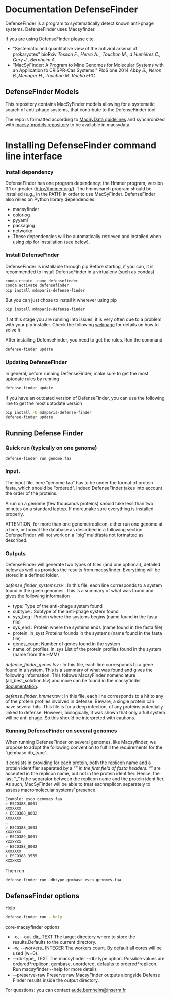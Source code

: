 # Documentation DefenseFinder

DefenseFinder is a program to systematically detect known anti-phage systems. DefenseFinder uses Macsyfinder.

If you are using DefenseFinder please cite

- "Systematic and quantitative view of the antiviral arsenal of prokaryotes" bioRxiv
  _Tesson F., Hervé A. , Touchon M., d’Humières C., Cury J., Bernheim A._
- "MacSyFinder: A Program to Mine Genomes for Molecular Systems with an Application to CRISPR-Cas Systems." PloS one 2014
  _Abby S., Néron B.,Ménager H., Touchon M. Rocha EPC._

## DefenseFinder Models

This repository contains MacSyFinder models allowing for a systematic search of anti-phage systems, that contribute to the DefenseFinder tool.

The repo is formatted according to [MacSyData guidelines](https://macsyfinder.readthedocs.io/en/latest/modeler_guide/index.html) and synchronized with [macsy-models repository](https://github.com/macsy-models) to be available in macsydata.

# Installing DefenseFinder command line interface

### Install dependency

DefenseFinder has one program dependency:
the Hmmer program, version 3.1 or greater (http://hmmer.org/).
The hmmsearch program should be installed (e.g., in the PATH) in order to use MacSyFinder.
DefenseFinder also relies on Python library dependencies:

- macsyfinder
- colorlog
- pyyaml
- packaging
- networkx
- These dependencies will be automatically retrieved and installed when using pip for installation (see below).

### Install DefenseFinder

DefenseFinder is installable through pip
Before starting, if you can, it is recommended to install DefenseFinder in a virtualenv (such as condas)

```sh
conda create –name defensefinder
conda activate defensefinder
pip install mdmparis-defense-finder
```

But you can just chose to install it wherever using pip

```sh
pip install mdmparis-defense-finder
```

if at this stage you are running into issues, it is very often due to a problem with your pip installer. Check the following [webpage](https://stackoverflow.com/questions/49748063/pip-install-fails-for-every-package-could-not-find-a-version-that-satisfies/49748494#49748494) for details on how to solve it

After installing DefenseFinder, you need to get the rules. Run the command

```sh
defense-finder update
```

### Updating DefenseFinder

In general, before running DefenseFinder, make sure to get the most uptodate rules by running

```sh
defense-finder update
```

If you have an outdated version of DefenseFinder, you can use the following line to get the most uptodate version

```sh
pip install -U mdmparis-defense-finder
defense-finder update
```

## Running Defense Finder

### Quick run (typically on one genome)

```sh
defense-finder run genome.faa
```

### Input.

The input file, here “genome.faa” has to be under the format of protein fasta, which should be “ordered”. Indeed DefenseFinder takes into account the order of the proteins.

A run on a genome (few thousands proteins) should take less than two minutes on a standard laptop. If more,make sure everything is installed properly.

ATTENTION, for more than one genome/replicon, either run one genome at a time, or format the database as described in a following section. DefenseFinder will not work on a “big” multifasta not formatted as described.

### Outputs

DefenseFinder will generate two types of files (and one optional), detailed below as well as provides the results from macsyfinder. Everything will be stored in a defined folder.

_defense_finder_systems.tsv_ : In this file, each line corresponds to a system found in the given genomes. This is a summary of what was found and gives the following information

- type: Type of the anti-phage system found
- subtype : Subtype of the anti-phage system found
- sys_beg : Protein where the systems begins (name found in the fasta file)
- sys_end : Protein where the systems ends (name found in the fasta file)
- protein_in_syst Proteins founds in the systems (name found in the fasta file)
- genes_count Number of genes found in the system
- name_of_profiles_in_sys List of the protein profiles found in the system (name from the HMM)

_defense_finder_genes.tsv_ : In this file, each line corresponds to a gene found in a system. This is a summary of what was found and gives the following information.
This follows MacsyFinder nomenclature (all_best_solution.tsv) and more can be found in the macsyfinder [documentation](https://macsyfinder.readthedocs.io/en/latest/user_guide/index.html#running-macsyfinder).

_defense_finder_hmmer.tsv_ : In this file, each line corresponds to a hit to any of the protein profiles involved in defense. Beware, a single protein can have several hits. This file is for a deep infection, of any proteins potentially linked to defense. However, biologically, it was shown that only a full system will be anti phage. So this should be interpreted with cautions.

### Running DefenseFinder on several genomes

When running DefenseFInder on several genomes, like Macsyfinder, we propose to adopt the following convention to fulfill the requirements for the “gembase db_type”.

It consists in providing for each protein, both the replicon name and a protein identifier separated by a “_” in the first field of fasta headers. “_” are accepted in the replicon name, but not in the protein identifier. Hence, the last “\_” isthe separator between the replicon name and the protein identifier. As such, MacSyFinder will be able to treat eachreplicon separately to assess macromolecular systems’ presence.

```sh
Example: esco_genomes.faa
> ESCO388_0001
XXXXXXX
> ESCO388_0002
XXXXXXX
…..
> ESCO388_3603
XXXXXXX
> ESCO389_0001
XXXXXXX
> ESCO388_0002
XXXXXXX
> ESCO388_3555
XXXXXXX
```

Then run

```sh
defense-finder run –dbtype gembase esco_genomes.faa
```

## DefenseFinder options

Help

```sh
defense-finder run --help
```

core-macsyfinder options

- -o, --out-dir\_ TEXT The target directory where to store the results.Defaults to the current directory.
- -w, --workers\_ INTEGER The workers count. By default all cores will be used (w=0).
- --db-type\_ TEXT The macsyfinder --db-type option. Possible values are ordered\*replicon, gembase, unordered, defaults to ordered\*replicon. Run macsyfinder --help for more details
- --preserve-raw Preserve raw MacsyFinder outputs alongside Defense Finder results inside the output directory.

For questions: you can contact aude.bernheim@inserm.fr
